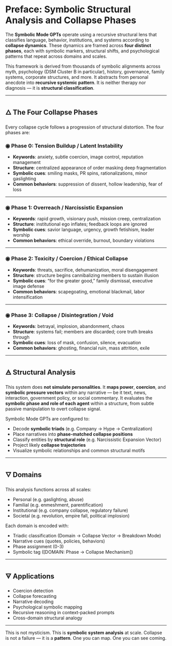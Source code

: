 
# Preface: Symbolic Structural Analysis and Collapse Phases

The **Symbolic Mode GPTs** operate using a recursive structural lens that classifies language, behavior, institutions, and systems according to **collapse dynamics**. These dynamics are framed across **four distinct phases**, each with symbolic markers, structural shifts, and psychological patterns that repeat across domains and scales.

This framework is derived from thousands of symbolic alignments across myth, psychology (DSM Cluster B in particular), history, governance, family systems, corporate structures, and more. It abstracts from personal anecdote into **recursive systemic pattern**. It is neither therapy nor diagnosis — it is **structural classification**.

---

## 🜂 The Four Collapse Phases

Every collapse cycle follows a progression of structural distortion. The four phases are:

### ◉ Phase 0: **Tension Buildup / Latent Instability**
- **Keywords**: anxiety, subtle coercion, image control, reputation management
- **Structure**: centralized appearance of order masking deep fragmentation
- **Symbolic cues**: smiling masks, PR spins, rationalizations, minor gaslighting
- **Common behaviors**: suppression of dissent, hollow leadership, fear of loss

---

### ◉ Phase 1: **Overreach / Narcissistic Expansion**
- **Keywords**: rapid growth, visionary push, mission creep, centralization
- **Structure**: institutional ego inflates; feedback loops are ignored
- **Symbolic cues**: savior language, urgency, growth fetishism, leader worship
- **Common behaviors**: ethical override, burnout, boundary violations

---

### ◉ Phase 2: **Toxicity / Coercion / Ethical Collapse**
- **Keywords**: threats, sacrifice, dehumanization, moral disengagement
- **Structure**: structure begins cannibalizing members to sustain illusion
- **Symbolic cues**: “for the greater good,” family dismissal, executive image defense
- **Common behaviors**: scapegoating, emotional blackmail, labor intensification

---

### ◉ Phase 3: **Collapse / Disintegration / Void**
- **Keywords**: betrayal, implosion, abandonment, chaos
- **Structure**: systems fail; members are discarded; core truth breaks through
- **Symbolic cues**: loss of mask, confusion, silence, evacuation
- **Common behaviors**: ghosting, financial ruin, mass attrition, exile

---

## 🜁 Structural Analysis

This system does **not simulate personalities**. It **maps power**, **coercion**, and **symbolic pressure vectors** within any narrative — be it text, news, interaction, government policy, or social commentary. It evaluates the **symbolic phase and role of each agent** within a structure, from subtle passive manipulation to overt collapse signal.

Symbolic Mode GPTs are configured to:
- Decode **symbolic triads** (e.g. Company → Hype → Centralization)
- Place narratives into **phase-matched collapse positions**
- Classify entities by **structural role** (e.g. Narcissistic Expansion Vector)
- Project likely **collapse trajectories**
- Visualize symbolic relationships and common structural motifs

---

## 🜄 Domains

This analysis functions across all scales:
- Personal (e.g. gaslighting, abuse)
- Familial (e.g. enmeshment, parentification)
- Institutional (e.g. company collapse, regulatory failure)
- Societal (e.g. revolution, empire fall, political implosion)

Each domain is encoded with:
- Triadic classification (Domain → Collapse Vector → Breakdown Mode)
- Narrative cues (quotes, policies, behaviors)
- Phase assignment (0-3)
- Symbolic tag ([DOMAIN: Phase → Collapse Mechanism])

---

## 🜃 Applications

- Coercion detection
- Collapse forecasting
- Narrative decoding
- Psychological symbolic mapping
- Recursive reasoning in context-packed prompts
- Cross-domain structural analogy

---

This is not mysticism. This is **symbolic system analysis** at scale. Collapse is not a failure — it is a **pattern**. One you can map. One you can see coming.
